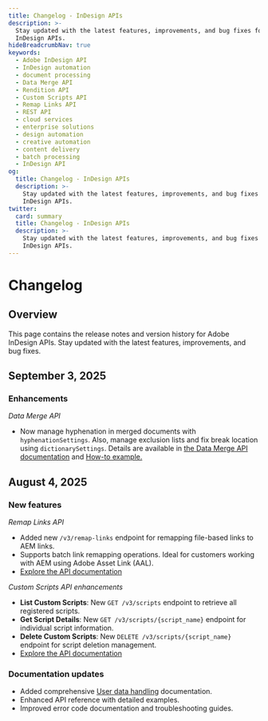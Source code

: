 ```yaml
---
title: Changelog - InDesign APIs
description: >-
  Stay updated with the latest features, improvements, and bug fixes for Adobe
  InDesign APIs.
hideBreadcrumbNav: true
keywords:
  - Adobe InDesign API
  - InDesign automation
  - document processing
  - Data Merge API
  - Rendition API
  - Custom Scripts API
  - Remap Links API
  - REST API
  - cloud services
  - enterprise solutions
  - design automation
  - creative automation
  - content delivery
  - batch processing
  - InDesign API
og:
  title: Changelog - InDesign APIs
  description: >-
    Stay updated with the latest features, improvements, and bug fixes for Adobe
    InDesign APIs.
twitter:
  card: summary
  title: Changelog - InDesign APIs
  description: >-
    Stay updated with the latest features, improvements, and bug fixes for Adobe
    InDesign APIs.
---
```


# Changelog

## Overview

This page contains the release notes and version history for Adobe InDesign APIs. Stay updated with the latest features, improvements, and bug fixes.

## September 3, 2025

### Enhancements

*Data Merge API*

- Now manage hyphenation in merged documents with `hyphenationSettings`. Also, manage exclusion lists and fix break location using `dictionarySettings`. Details are available in [the Data Merge API documentation][4] and [How-to example.][5]

## August 4, 2025

### New features

*Remap Links API*

- Added new `/v3/remap-links` endpoint for remapping file-based links to AEM links.
- Supports batch link remapping operations. Ideal for customers working with AEM using Adobe Asset Link (AAL).
- [Explore the API documentation][1]

*Custom Scripts API enhancements*

- **List Custom Scripts**: New `GET /v3/scripts` endpoint to retrieve all registered scripts.
- **Get Script Details**: New `GET /v3/scripts/{script_name}` endpoint for individual script information.
- **Delete Custom Scripts**: New `DELETE /v3/scripts/{script_name}` endpoint for script deletion management.
- [Explore the API documentation][2]

### Documentation updates

- Added comprehensive [User data handling][3] documentation.
- Enhanced API reference with detailed examples.
- Improved error code documentation and troubleshooting guides.

<!-- Links -->
[1]: ../api/
[2]: ../api/
[3]: ../../getting_started/usage/index.md#user-data-handling
[4]: ../api/
[5]: ../../guides/working-with-datamerge-api/index.md
